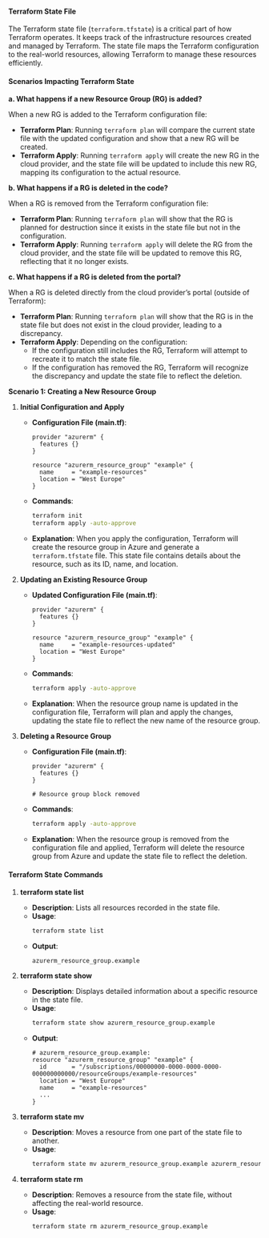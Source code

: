 #### Terraform State File

The Terraform state file (`terraform.tfstate`) is a critical part of how Terraform operates. It keeps track of the infrastructure resources created and managed by Terraform. The state file maps the Terraform configuration to the real-world resources, allowing Terraform to manage these resources efficiently.

#### Scenarios Impacting Terraform State

**a. What happens if a new Resource Group (RG) is added?**

When a new RG is added to the Terraform configuration file:
- **Terraform Plan**: Running `terraform plan` will compare the current state file with the updated configuration and show that a new RG will be created.
- **Terraform Apply**: Running `terraform apply` will create the new RG in the cloud provider, and the state file will be updated to include this new RG, mapping its configuration to the actual resource.

**b. What happens if a RG is deleted in the code?**

When a RG is removed from the Terraform configuration file:
- **Terraform Plan**: Running `terraform plan` will show that the RG is planned for destruction since it exists in the state file but not in the configuration.
- **Terraform Apply**: Running `terraform apply` will delete the RG from the cloud provider, and the state file will be updated to remove this RG, reflecting that it no longer exists.

**c. What happens if a RG is deleted from the portal?**

When a RG is deleted directly from the cloud provider’s portal (outside of Terraform):
- **Terraform Plan**: Running `terraform plan` will show that the RG is in the state file but does not exist in the cloud provider, leading to a discrepancy.
- **Terraform Apply**: Depending on the configuration:
  - If the configuration still includes the RG, Terraform will attempt to recreate it to match the state file.
  - If the configuration has removed the RG, Terraform will recognize the discrepancy and update the state file to reflect the deletion.


**Scenario 1: Creating a New Resource Group**

1. **Initial Configuration and Apply**
    - **Configuration File (main.tf)**:
      ```hcl
      provider "azurerm" {
        features {}
      }

      resource "azurerm_resource_group" "example" {
        name     = "example-resources"
        location = "West Europe"
      }
      ```

    - **Commands**:
      ```bash
      terraform init
      terraform apply -auto-approve
      ```

    - **Explanation**:
      When you apply the configuration, Terraform will create the resource group in Azure and generate a `terraform.tfstate` file. This state file contains details about the resource, such as its ID, name, and location.

2. **Updating an Existing Resource Group**
    - **Updated Configuration File (main.tf)**:
      ```hcl
      provider "azurerm" {
        features {}
      }

      resource "azurerm_resource_group" "example" {
        name     = "example-resources-updated"
        location = "West Europe"
      }
      ```

    - **Commands**:
      ```bash
      terraform apply -auto-approve
      ```

    - **Explanation**:
      When the resource group name is updated in the configuration file, Terraform will plan and apply the changes, updating the state file to reflect the new name of the resource group.

3. **Deleting a Resource Group**
    - **Configuration File (main.tf)**:
      ```hcl
      provider "azurerm" {
        features {}
      }

      # Resource group block removed
      ```

    - **Commands**:
      ```bash
      terraform apply -auto-approve
      ```

    - **Explanation**:
      When the resource group is removed from the configuration file and applied, Terraform will delete the resource group from Azure and update the state file to reflect the deletion.

#### Terraform State Commands

1. **terraform state list**
   - **Description**: Lists all resources recorded in the state file.
   - **Usage**:
     ```bash
     terraform state list
     ```
   - **Output**:
     ```
     azurerm_resource_group.example
     ```

2. **terraform state show <resource>**
   - **Description**: Displays detailed information about a specific resource in the state file.
   - **Usage**:
     ```bash
     terraform state show azurerm_resource_group.example
     ```
   - **Output**:
     ```
     # azurerm_resource_group.example:
     resource "azurerm_resource_group" "example" {
       id       = "/subscriptions/00000000-0000-0000-0000-000000000000/resourceGroups/example-resources"
       location = "West Europe"
       name     = "example-resources"
       ...
     }
     ```

3. **terraform state mv <source> <destination>**
   - **Description**: Moves a resource from one part of the state file to another.
   - **Usage**:
     ```bash
     terraform state mv azurerm_resource_group.example azurerm_resource_group.example_new
     ```

4. **terraform state rm <resource>**
   - **Description**: Removes a resource from the state file, without affecting the real-world resource.
   - **Usage**:
     ```bash
     terraform state rm azurerm_resource_group.example
     ```